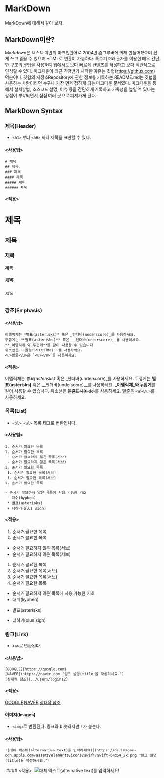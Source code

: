 # MarkDown
MarkDown에 대해서 알아 보자.

## MarkDown이란?

Markdown은 텍스트 기반의 마크업언어로 2004년 존그루버에 의해 만들어졌으며 쉽게 쓰고 읽을 수 있으며 HTML로 변환이 가능하다. 특수기호와 문자를 이용한 매우 간단한 구조의 문법을 사용하여 웹에서도 보다 빠르게 컨텐츠를 작성하고 보다 직관적으로 인식할 수 있다. 마크다운이 최근 각광받기 시작한 이유는 깃헙(https://github.com) 덕분이다. 깃헙의 저장소Repository에 관한 정보를 기록하는 README.md는 깃헙을 사용하는 사람이라면 누구나 가장 먼저 접하게 되는 마크다운 문서였다. 마크다운을 통해서 설치방법, 소스코드 설명, 이슈 등을 간단하게 기록하고 가독성을 높일 수 있다는 강점이 부각되면서 점점 여러 곳으로 퍼져가게 된다.


## MarkDown Syntax

### 제목(Header)
  * `<h1>` 부터 `<h6>` 까지 제목을 표현할 수 있다.

  #### <사용법>
  
  ```
  # 제목
  ## 제목
  ### 제목
  #### 제목
  ##### 제목
  ###### 제목
  ```

  #### <적용>
  
  # 제목
  ## 제목
  ### 제목
  #### 제목
  ##### 제목
  ###### 제목




### 강조(Emphasis)

#### <사용법>

```
이텔릭체는 *별표(asterisks)* 혹은 _언더바(underscore)_를 사용하세요.
두껍게는 **별표(asterisks)** 혹은 __언더바(underscore)__를 사용하세요.
**_이텔릭체_와 두껍게**를 같이 사용할 수 있습니다.
취소선은 ~~물결표시(tilde)~~를 사용하세요.
<u>밑줄</u>은 `<u></u>`를 사용하세요.
```

#### <적용>

이텔릭체는 *별표(asterisks)* 혹은 _언더바(underscore)_를 사용하세요.
두껍게는 **별표(asterisks)** 혹은 __언더바(underscore)__를 사용하세요.
**_이텔릭체_와 두껍게**를 같이 사용할 수 있습니다.
취소선은 ~~물결표시(tilde)~~를 사용하세요.
<u>밑줄</u>은 `<u></u>`를 사용하세요.




### 목록(List)
 * `<ol>`, `<ul>` 목록 태그로 변환됩니다.
 
 #### <사용법>
 ```
 1. 순서가 필요한 목록
 1. 순서가 필요한 목록
  - 순서가 필요하지 않은 목록(서브) 
  - 순서가 필요하지 않은 목록(서브) 
 1. 순서가 필요한 목록
  1. 순서가 필요한 목록(서브)
  1. 순서가 필요한 목록(서브)
 1. 순서가 필요한 목록

 - 순서가 필요하지 않은 목록에 사용 가능한 기호
  - 대쉬(hyphen)
  * 별표(asterisks)
  + 더하기(plus sign)
 ```

 #### <적용>
  1. 순서가 필요한 목록
  1. 순서가 필요한 목록
  - 순서가 필요하지 않은 목록(서브) 
  - 순서가 필요하지 않은 목록(서브) 
  1. 순서가 필요한 목록
  1. 순서가 필요한 목록(서브)
  1. 순서가 필요한 목록(서브)
  1. 순서가 필요한 목록

  - 순서가 필요하지 않은 목록에 사용 가능한 기호
  - 대쉬(hyphen)
  * 별표(asterisks)
  + 더하기(plus sign)
  
  
  
### 링크(Link)
 * `<a>`로 변환된다.

 #### <사용법>
 ```
 [GOOGLE](https://google.com)
 [NAVER](https://naver.com "링크 설명(title)을 작성하세요.")
 [상대적 참조](../users/login12)
 ```
 
  #### <적용>
 [GOOGLE](https://google.com)
 [NAVER](https://naver.com "링크 설명(title)을 작성하세요.")
 [상대적 참조](../users/login12)
 
 
 
 #### 이미지(Images)
 
 * `<img>`로 변환된다. 링크와 비슷하지만 `!`가 붙는다.
 
 
  #### <사용법>
 ```
 ![대체 텍스트(alternative text)를 입력하세요!](https://devimages-cdn.apple.com/assets/elements/icons/swift/swift-64x64_2x.png "링크 설명(title)을 작성하세요.")
 
 ```
 
  #### <적용>
  ![대체 텍스트(alternative text)를 입력하세요!](https://devimages-cdn.apple.com/assets/elements/icons/swift/swift-64x64_2x.png "링크설명(title)을 작성하세요.")





